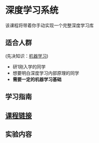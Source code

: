 # 深度学习系统

该课程将带着你手动实现一个完整深度学习库

## 适合人群

(先决知识：[机器学习](../bilibili-whiteboard/introduction.md))

* 研1刚入学的同学
* 想要明白深度学习内部原理的同学
* **需要一定的机器学习基础**

## 学习指南

## [课程链接](https://www.youtube.com/watch?v=ftP5HeOvsI0)

## 实验内容